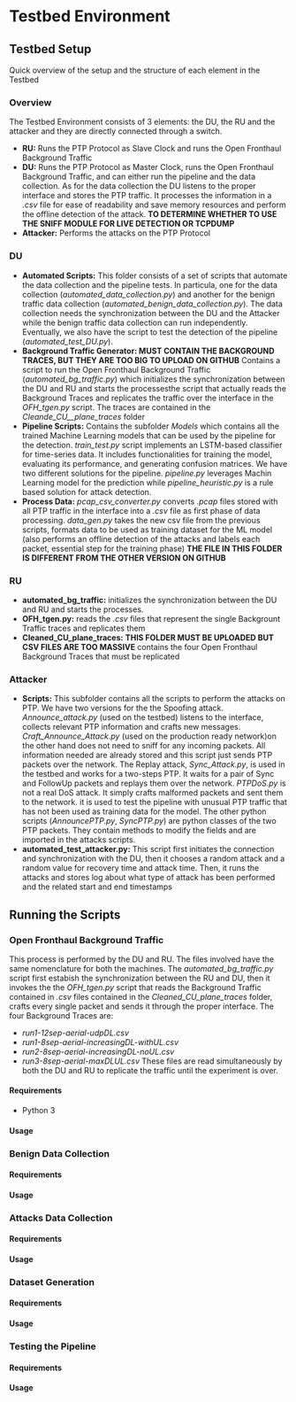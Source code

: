 # Testbed Environment

## Testbed Setup
Quick overview of the setup and the structure of each element in the Testbed

### Overview
The Testbed Environment consists of 3 elements: the DU, the RU and the attacker and they are directly connected through a switch. 
- **RU:** Runs the PTP Protocol as Slave Clock and runs the Open Fronthaul Background Traffic 
- **DU:** Runs the PTP Protocol as Master Clock, runs the Open Fronthaul Background Traffic, and can either run the pipeline and the data collection. As for the data collection the DU listens to the proper interface and stores the PTP traffic. It processes the information in a *.csv* file for ease of readability and save memory resources and perform the offline detection of the attack. **TO DETERMINE WHETHER TO USE THE SNIFF MODULE FOR LIVE DETECTION OR TCPDUMP**
- **Attacker:** Performs the attacks on the PTP Protocol
  
### DU
- **Automated Scripts:** This folder consists of a set of scripts that automate the data collection and the pipeline tests. In particula, one for the data collection (*automated_data_collection.py*) and another for the benign traffic data collection (*automated_benign_data_collection.py*). The data collection needs the synchronization between the DU and the Attacker while the benign traffic data collection can run independently. Eventually, we also have the script to test the detection of the pipeline (*automated_test_DU.py*).
- **Background Traffic Generator: MUST CONTAIN THE BACKGROUND TRACES, BUT THEY ARE TOO BIG TO UPLOAD ON GITHUB** Contains a script to run the Open Fronthaul Background Traffic (*automated_bg_traffic.py*) which initializes the synchronization between the DU and RU and starts the processesthe script that actually reads the Background Traces and replicates the traffic over the interface in the *OFH_tgen.py* script. The traces are contained in the *Cleande_CU__plane_traces* folder
- **Pipeline Scripts:** Contains the subfolder *Models* which contains all the trained Machine Learning models that can be used by the pipeline for the detection. *train_test.py* script implements an LSTM-based classifier for time-series data. It includes functionalities for training the model, evaluating its performance, and generating confusion matrices. We have two different solutions for the pipeline. *pipeline.py* leverages Machin Learning model for the prediction while *pipeline_heuristic.py* is a rule based solution for attack detection.
- **Process Data:** *pcap_csv_converter.py* converts *.pcap* files stored with all PTP traffic in the interface into a *.csv* file as first phase of data processing. *data_gen.py* takes the new csv file from the previous scripts, formats data to be used as training dataset for the ML model (also performs an offline detection of the attacks and labels each packet, essential step for the training phase) **THE FILE IN THIS FOLDER IS DIFFERENT FROM THE OTHER VERSION ON GITHUB**

### RU
- **automated_bg_traffic:** initializes the synchronization between the DU and RU and starts the processes.
- **OFH_tgen.py:** reads the *.csv* files that represent the single Backgrount Traffic traces and replicates them
- **Cleaned_CU_plane_traces:** **THIS FOLDER MUST BE UPLOADED BUT CSV FILES ARE TOO MASSIVE** contains the four Open Fronthaul Background Traces that must be replicated
  
### Attacker
- **Scripts:** This subfolder contains all the scripts to perform the attacks on PTP. We have two versions for the the Spoofing attack. *Announce_attack.py* (used on the testbed) listens to the interface, collects relevant PTP information and crafts new messages. *Craft_Announce_Attack.py* (used on the production ready network)on the other hand does not need to sniff for any incoming packets. All information needed are already stored and this script just sends PTP packets over the network. The Replay attack, *Sync_Attack.py*, is used in the testbed and works for a two-steps PTP. It waits for a pair of Sync and FollowUp packets and replays them over the network. *PTPDoS.py* is not a real DoS attack. It simply crafts malformed packets and sent them to the network. it is used to test the pipeline with unusual PTP traffic that has not been used as training data for the model. The other python scripts (*AnnouncePTP.py*, *SyncPTP.py*) are python classes of the two PTP packets. They contain methods to modify the fields and are imported in the attacks scripts.
- **automated_test_attacker.py:** This script first initiates the connection and synchronization with the DU, then it chooses a random attack and a random value for recovery time and attack time. Then, it runs the attacks and stores log about what type of attack has been performed and the related start and end timestamps

## Running the Scripts

### Open Fronthaul Background Traffic
This process is performed by the DU and RU. The files involved have the same nomenclature for both the machines. The *automated_bg_traffic.py* script first estabish the synchronization between the RU and DU, then it invokes the the *OFH_tgen.py* script that reads the Background Traffic contained in *.csv* files contained in the *Cleaned_CU_plane_traces* folder, crafts every single packet and sends it through the proper interface. The four Background Traces are:
- *run1-12sep-aerial-udpDL.csv*
- *run1-8sep-aerial-increasingDL-withUL.csv*
- *run2-8sep-aerial-increasingDL-noUL.csv*
- *run3-8sep-aerial-maxDLUL.csv*
These files are read simultaneously by both the DU and RU to replicate the traffic until the experiment is over.

#### Requirements
- Python 3

#### Usage

### Benign Data Collection
#### Requirements
#### Usage

### Attacks Data Collection
#### Requirements
#### Usage

### Dataset Generation
#### Requirements
#### Usage

### Testing the Pipeline
#### Requirements
#### Usage

